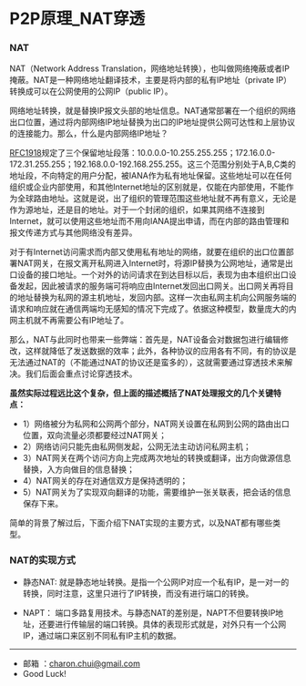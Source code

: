 P2P原理_NAT穿透
===



### NAT

NAT（Network Address Translation，网络地址转换），也叫做网络掩蔽或者IP掩蔽。NAT是一种网络地址翻译技术，主要是将内部的私有IP地址（private IP）转换成可以在公网使用的公网IP（public IP）。



网络地址转换，就是替换IP报文头部的地址信息。NAT通常部署在一个组织的网络出口位置，通过将内部网络IP地址替换为出口的IP地址提供公网可达性和上层协议的连接能力。那么，什么是内部网络IP地址？

 [RFC1918](https://datatracker.ietf.org/doc/rfc1918/)规定了三个保留地址段落：10.0.0.0-10.255.255.255；172.16.0.0-172.31.255.255；192.168.0.0-192.168.255.255。这三个范围分别处于A,B,C类的地址段，不向特定的用户分配，被IANA作为私有地址保留。这些地址可以在任何组织或企业内部使用，和其他Internet地址的区别就是，仅能在内部使用，不能作为全球路由地址。这就是说，出了组织的管理范围这些地址就不再有意义，无论是作为源地址，还是目的地址。对于一个封闭的组织，如果其网络不连接到Internet，就可以使用这些地址而不用向IANA提出申请，而在内部的路由管理和报文传递方式与其他网络没有差异。

 对于有Internet访问需求而内部又使用私有地址的网络，就要在组织的出口位置部署NAT网关，在报文离开私网进入Internet时，将源IP替换为公网地址，通常是出口设备的接口地址。一个对外的访问请求在到达目标以后，表现为由本组织出口设备发起，因此被请求的服务端可将响应由Internet发回出口网关。出口网关再将目的地址替换为私网的源主机地址，发回内部。这样一次由私网主机向公网服务端的请求和响应就在通信两端均无感知的情况下完成了。依据这种模型，数量庞大的内网主机就不再需要公有IP地址了。

 那么，NAT与此同时也带来一些弊端：首先是，NAT设备会对数据包进行编辑修改，这样就降低了发送数据的效率；此外，各种协议的应用各有不同，有的协议是无法通过NAT的（不能通过NAT的协议还是蛮多的），这就需要通过穿透技术来解决。我们后面会重点讨论穿透技术。



**虽然实际过程远比这个复杂，但上面的描述概括了NAT处理报文的几个关键特点：**



- 1）网络被分为私网和公网两个部分，NAT网关设置在私网到公网的路由出口位置，双向流量必须都要经过NAT网关；
- 2）网络访问只能先由私网侧发起，公网无法主动访问私网主机；
- 3）NAT网关在两个访问方向上完成两次地址的转换或翻译，出方向做源信息替换，入方向做目的信息替换；
- 4）NAT网关的存在对通信双方是保持透明的；
- 5）NAT网关为了实现双向翻译的功能，需要维护一张关联表，把会话的信息保存下来。



 简单的背景了解过后，下面介绍下NAT实现的主要方式，以及NAT都有哪些类型。



### NAT的实现方式



- 静态NAT: 就是静态地址转换。是指一个公网IP对应一个私有IP，是一对一的转换，同时注意，这里只进行了IP转换，而没有进行端口的转换。

- NAPT： 端口多路复用技术。与静态NAT的差别是，NAPT不但要转换IP地址，还要进行传输层的端口转换。具体的表现形式就是，对外只有一个公网IP，通过端口来区别不同私有IP主机的数据。

    





















---

- 邮箱 ：charon.chui@gmail.com  
- Good Luck! 